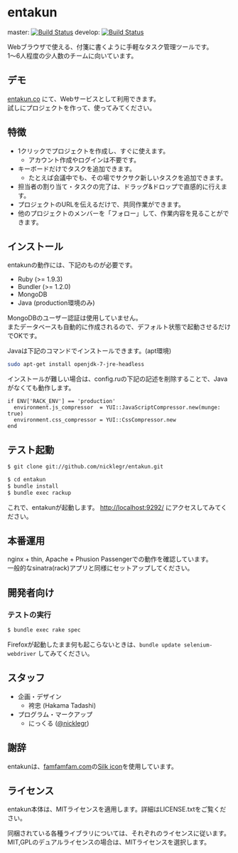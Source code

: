 # entakun
master: [![Build Status](https://travis-ci.org/nicklegr/entakun.svg?branch=master)](https://travis-ci.org/nicklegr/entakun)
develop: [![Build Status](https://travis-ci.org/nicklegr/entakun.svg?branch=develop)](https://travis-ci.org/nicklegr/entakun)

Webブラウザで使える、付箋に書くように手軽なタスク管理ツールです。  
1〜6人程度の少人数のチームに向いています。

## デモ
[entakun.co](http://entakun.co) にて、Webサービスとして利用できます。  
試しにプロジェクトを作って、使ってみてください。

## 特徴
- 1クリックでプロジェクトを作成し、すぐに使えます。
  - アカウント作成やログインは不要です。
- キーボードだけでタスクを追加できます。
  - たとえば会議中でも、その場でサクサク新しいタスクを追加できます。
- 担当者の割り当て・タスクの完了は、ドラッグ&ドロップで直感的に行えます。
- プロジェクトのURLを伝えるだけで、共同作業ができます。
- 他のプロジェクトのメンバーを「フォロー」して、作業内容を見ることができます。

## インストール
entakunの動作には、下記のものが必要です。

- Ruby (>= 1.9.3)
- Bundler (>= 1.2.0)
- MongoDB
- Java (production環境のみ)

MongoDBのユーザー認証は使用していません。  
またデータベースも自動的に作成されるので、デフォルト状態で起動させるだけでOKです。

Javaは下記のコマンドでインストールできます。(apt環境)

```bash
sudo apt-get install openjdk-7-jre-headless
```

インストールが難しい場合は、config.ruの下記の記述を削除することで、Javaがなくても動作します。

```ruby:config.ru
if ENV['RACK_ENV'] == 'production'
  environment.js_compressor  = YUI::JavaScriptCompressor.new(munge: true)
  environment.css_compressor = YUI::CssCompressor.new
end
```

## テスト起動
```bash
$ git clone git://github.com/nicklegr/entakun.git

$ cd entakun
$ bundle install
$ bundle exec rackup
```

これで、entakunが起動します。
[http://localhost:9292/](http://localhost:9292/) にアクセスしてみてください。

## 本番運用
nginx + thin, Apache + Phusion Passengerでの動作を確認しています。  
一般的なsinatra(rack)アプリと同様にセットアップしてください。

## 開発者向け

### テストの実行

```bash
$ bundle exec rake spec
```

Firefoxが起動したまま何も起こらないときは、``bundle update selenium-webdriver`` してみてください。

## スタッフ
- 企画・デザイン
  - 袴忠 (Hakama Tadashi)
- プログラム・マークアップ
  - にっくる ([@nicklegr](https://twitter.com/nicklegr))

## 謝辞
entakunは、[famfamfam.com](http://famfamfam.com/)の[Silk icon](http://www.famfamfam.com/archive/silk-icons-thats-your-lot/)を使用しています。

## ライセンス
entakun本体は、MITライセンスを適用します。詳細はLICENSE.txtをご覧ください。

同梱されている各種ライブラリについては、それぞれのライセンスに従います。  
MIT,GPLのデュアルライセンスの場合は、MITライセンスを選択します。
